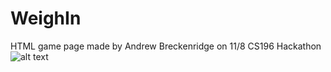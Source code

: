 WeighIn
=======

HTML game page made by Andrew Breckenridge on 11/8 CS196 Hackathon
![alt text](https://cloud.githubusercontent.com/assets/3814772/4965825/5f1f7792-6798-11e4-8603-de51855ba2a6.png)
